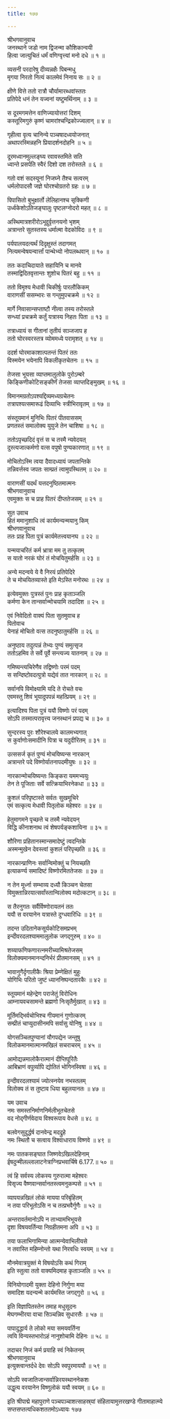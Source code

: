 ```yaml
---
title: १७७

---
```

श्रीभगवानुवाच  
जनस्थाने जडो नाम द्विजन्मा कौशिकान्वयी  
हित्वा जात्युचितं धर्मं वणिग्वृत्त्यां मनो दधे ॥ १ ॥


व्यसनी परदारेषु दीव्यन्नक्षैः पिबन्मधु  
मृगया निरतो नित्यं कालमेवं निनाय सः ॥ २ ॥


क्षीणे वित्ते ततो रात्रौ चौर्यामारब्धवांस्ततः  
प्रतिपेदे धनं तेन यज्वनां यष्टुमर्थिनाम् ॥ ३ ॥


स दूरमगमत्तेन वाणिज्यायोत्तरां दिशम्  
कस्तूरिमगुरुं कृष्णं चामरांश्चन्द्रिकोज्ज्वलान् ॥ ४ ॥


गृहीत्वा वृत्य चानिन्ये पञ्चषादध्वयोजनात्  
अथापरस्मिन्नहनि प्रियादर्शनदोहनि ॥ ५ ॥


दूरमध्वानमुल्लङ्घ्य रवावस्तमिते सति  
ध्वान्ते प्रसर्पति स्वैरं दिशो दश तरोस्तले ॥ ६ ॥


गतो वशं सदस्यूनां निजघ्ने तैश्च सत्वरम्  
धर्मलोपादसौ जज्ञे घोरश्चोग्रतरो ग्रहः ॥ ७ ॥


पिपासितो बुभुक्षार्तो लेलिहानश्च सृक्किणी  
उर्ध्वकेशोऽतिजङ्घालुः पृष्टलग्नोदरो महत् ॥ ८ ॥


अस्थिमात्रशरीरोऽभूद्दुर्वृत्तनयनो भृशम्  
अत्रान्तरे सुतस्तस्य धर्मात्मा वेदकोविदः ॥ ९ ॥


पर्यपालयदत्यर्थं दिदृक्षुस्तं तदागमत्  
नित्यमन्वेषयन्वार्त्तां पान्थेभ्यो नोपलब्धवान् ॥ १० ॥


ततः कदाचिदायाते सहायिनि च मानवे  
तस्माद्विदितवृत्तान्तः शुशोच पितरं बहु ॥ ११ ॥


ततो विमृश्य मेधावी चिकीर्षुः पारलौकिकम्  
वाराणसीं ससम्भारः स गन्तुमुपचक्रमे ॥ १२ ॥


मार्गे निवासान्सप्ताष्टौ नीत्वा तस्य तरोस्तले  
सन्ध्यां प्रचक्रमे कर्तुं यत्रास्य निहतः पिता ॥ १३ ॥


तत्राध्यायं स गीतानां तृतीयं सञ्जजाप ह  
ततो घोरस्वरस्तत्र व्योममध्ये परामृशत् ॥ १४ ॥


ददर्श घोरमाकाशात्पतन्तं पितरं ततः  
विस्मयेन भयेनापि विकलीकृतचेतनः ॥ १५ ॥


तेजसा भूयसा व्याप्तमालुलोके पुरोऽम्बरे  
किङ्किणीकोटिसङ्कीर्णं तेजसा व्याप्तदिङ्मुखम् ॥ १६ ॥


विमानमग्रतोऽपश्यद्दिव्यमध्यग्रचेतनः  
तत्रापश्यत्समारूढं दिव्याभिः स्त्रीभिरावृतम् ॥ १७ ॥


संस्तूयमानं मुनिभिः पितरं पीतवाससम्  
प्रणतस्तं समालोक्य युयुजे तेन चाशिषा ॥ १८ ॥


ततोऽपृच्छदिदं वृत्तं स च तस्मै न्यवेदयत्  
दुस्त्यजात्कर्मणो वत्स वपुषो पुण्यकारणात् ॥ १९ ॥


मोचितोऽस्मि त्वया दैवादध्यायं जपतान्तिके  
तन्निवर्त्तस्व जपतः साम्प्रतं त्वामुपस्थितम् ॥ २० ॥


वाराणसीं यदर्थं यत्तदनुष्ठितमात्मनः  
श्रीभगवानुवाच  
एवमुक्तः स च प्राह पितरं दीप्ततेजसम् ॥ २१ ॥


सुत उवाच  
हितं ममानुशाधि त्वं कार्यमन्यन्मयानु किम्  
श्रीभगवानुवाच  
ततः प्राह पिता पुत्रं कार्यमेतत्त्वयानघ ॥ २२ ॥


यन्मयाचरितं कर्म भ्रात्रा मम तु तत्कृतम्  
स यातो नरकं घोरं तं मोचयितुमर्हसि ॥ २३ ॥


अन्ये मदन्वये ये वै निरयं प्रतिपेदिरे  
ते च मोचयितव्यास्ते इति मेऽस्ति मनोरथः ॥ २४ ॥


इत्येवमुक्तः पुत्रस्तं पुनः प्राह कृताञ्जलि  
कर्मणा केन तान्सर्वान्मोचयामि तदादिश ॥ २५ ॥


एवं निवेदितो वाक्यं पिता सुतमुवाच ह  
पितोवाच  
येनाहं मोचितो वत्स तदनुष्ठातुमर्हसि ॥ २६ ॥


अनुष्ठाय तदुत्पन्नं तेभ्यः पुण्यं समुत्सृज  
ततोऽहमिव ते सर्वे पूर्वे सन्त्यज्य यातनाम् ॥ २७ ॥


गमिष्यन्त्यचिरेणैव तद्विष्णोः परमं पदम्  
स सन्दिष्टोवदत्पुत्रो यद्येवं तात नारकान् ॥ २८ ॥


सर्वानपि विमोक्ष्यामि यदि ते रोचते वचः  
एवमस्तु शिवं भूयादुपपन्नं महत्प्रियम् ॥ २९ ॥


इत्यादिश्य पिता पुत्रं ययौ विष्णोः परं पदम्  
सोऽपि तस्मात्परावृत्त्य जनस्थानं प्रपद्य च ॥ ३० ॥


सुन्दरस्य पुरः शौरेश्चालये कालमभ्यगात्  
स कुर्वाणोःसमादीनि पित्रा च यदुदीरितम् ॥ ३१ ॥


उत्ससर्ज कृतं पुण्यं मोचयिष्यन्स नारकान्  
अत्रान्तरे पदे विष्णोर्यातनापदमीयुषः ॥ ३२ ॥


नारकान्मोचयिष्यन्तः किङ्करा यममभ्ययुः  
तेन ते पूजिताः सर्वे सत्क्रियाभिरनेकधा ॥ ३३ ॥


कुशलं परिपृष्टास्ते सर्वतः सुखमूचिरे  
एमं सत्कृत्य मेधावी पितृलोक महेश्वरः ॥ ३४ ॥


हेतुमागमने पृच्छत्ते च तस्मै न्यवेदयन्  
विद्धि कीनाशनाथ त्वं शेषपर्यङ्कशायिना ॥ ३५ ॥


शौरिणा प्रहितानस्मान्समादेष्टुं त्वदन्तिके  
अस्मन्मुखेन देवस्त्वां कुशलं परिपृच्छति ॥ ३६ ॥


नारकान्प्राणिनः सर्वान्विमोक्तुं च नियच्छति  
इत्याकर्ण्य समादिष्टं विष्णोरमिततेजसः ॥ ३७ ॥


न तेन मूर्ध्ना सम्भाव्य दध्यौ किञ्चन चेतसा  
विमुक्तान्निरयात्सर्वांस्तान्विलोक्य मदोत्कटान् ॥ ३८ ॥


स तैरनुगतः सर्वैर्विष्णोरायतनं ततः  
ययौ स वरयानेन यत्रास्ते दुग्धवारिधिः ॥ ३९ ॥


तदन्त उदितानेकसूर्यकोटिसमप्रभम्  
इन्दीवरदलश्याममालुलोक जगद्गुरुम् ॥ ४० ॥


शय्याफणिफणारत्नमरीच्यामिश्रतेजसम्  
विलोक्यमानमानन्दनिर्भरं प्रीतमानसम् ॥ ४१ ॥


भावानुगैर्दृगालीकैः श्रिया प्रेम्णेक्षितं मुहुः  
योगिभिः परितो जुष्टं ध्याननिष्पन्दतारकैः ॥ ४२ ॥


स्तूयमानं महेन्द्रेण पराजेतुं विरोधिनः  
आम्नायवचसामन्ते ब्रह्मणो निःसृतैर्मुखात् ॥ ४३ ॥


मूर्तिमद्भिर्वचोभिश्च गीयमानं गुणोत्करम्  
सम्प्रीतं चाप्युदासीनमपि सर्वासु योनिषु ॥ ४४ ॥


योगसञ्चितपुण्यानां यौगपद्येन जन्तुषु  
विलोकमानमात्मानमखिलं सचराचरम् ॥ ४५ ॥


आमोद्यन्नमालोकैरात्मानं दीप्तिपूरितैः  
आबिभ्राणं वपुर्व्यापि द्योतितं भोगिनस्विषा ॥ ४६ ॥


इन्दीवरदलश्यामं ज्योत्स्नयेव नभस्तलम्  
विलोक्य तं स तुष्टाव धिया बहुलयानतः ॥ ४७ ॥


यम उवाच  
नमः समस्तनिर्माणनिर्मलीभूतचेतसे  
वद नोद्गीर्णवेदाय विश्वरूपाय वेधसे ॥ ४८ ॥


बलवेगसुदुर्द्धर्ष दानवेन्द्र मदद्रुहे  
नमः स्थितौ च सत्वाय विश्वाधाराय विष्णवे ॥ ४९ ॥


नमः पातकसङ्घात जिष्णवेऽखिलदेहिनाम्  
ईषदुन्मीलल्लालाटनेत्राग्निप्रभवार्चिषे 6.177.॥ ५० ॥


त्वं हि सर्वस्य लोकस्य गुरुरात्मा महेश्वरः  
विसृज्य वैष्णवान्सर्वानतस्त्वमनुकम्पसे ॥ ५१ ॥


व्यापयन्नखिलं लोकं मायया परिबृंहितम्  
न तया परिभूतोऽसि न च तत्प्रभवैर्गुणैः ॥ ५२ ॥


अन्तरावर्तमानोऽपि न ताभ्यामभिभूयसे  
दृशा विषयवर्तिन्या निग्रहीतमना अपि ॥ ५३ ॥


तया फलाभिगामिन्या आत्मन्येवाभिलीयसे  
न तवास्ति महिम्नोन्तो यथा निरवधिः स्वयम् ॥ ५४ ॥


मौनमेवात्रयुक्तं मे विषयोऽसि कथं गिराम्  
इति स्तुत्वा ततो वाक्यमिदमाह कृताञ्जलि ॥ ५५ ॥


विनियोगादमी युक्ता देहिनो निर्गुणा मया  
समादिश यदन्यन्मे कार्यमस्ति जगद्गुरो ॥ ५६ ॥


इति विज्ञापितस्तेन तमाह मधुसूदनः  
मेघगम्भीरया वाचा सिञ्चन्निव सुधारसैः ॥ ५७ ॥


पापादुद्धार्य ते लोको मया समयवर्तिना  
त्वयि विन्यस्तभारोऽहं नानुशोचामि देहिनः ॥ ५८ ॥


तदाचर निजं कर्म प्रयाहि स्वं निकेतनम्  
श्रीभगवानुवाच  
इत्युक्त्वान्तर्दधे देवः सोऽपि स्वपुरमाययौ ॥ ५९ ॥


सोऽपि स्वजातिजान्सर्वान्निरयस्थाननेकशः  
उद्धृत्य वरयानेन विष्णुलोकं ययौ स्वयम् ॥ ६० ॥


इति श्रीपाद्मे महापुराणे पञ्चपञ्चाशत्साहस्र्यां संहितायामुत्तरखण्डे गीतामाहात्म्ये सप्तसप्तत्यधिकशततमोऽध्यायः १७७